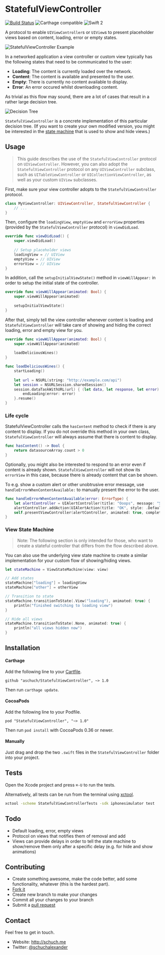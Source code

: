 # StatefulViewController

[![Build Status](https://travis-ci.org/aschuch/StatefulViewController.svg)](https://travis-ci.org/aschuch/StatefulViewController)
![Carthage compatible](https://img.shields.io/badge/Carthage-compatible-4BC51D.svg?style=flat)
![Swift 2](https://img.shields.io/badge/Swift-2-orange.svg)

A protocol to enable `UIViewController`s or `UIView`s to present placeholder views based on content, loading, error or empty states.

![StatefulViewController Example](Resources/example.gif)

In a networked application a view controller or custom view typically has the following states that need to be communicated to the user:

* **Loading**: The content is currently loaded over the network.
* **Content**: The content is available and presented to the user.
* **Empty**: There is currently no content available to display.
* **Error**: An error occured whilst downloading content.

As trivial as this flow may sound, there are a lot of cases that result in a rather large decision tree.

![Decision Tree](Resources/decision_tree.png)

`StatefulViewController` is a concrete implementation of this particular decision tree. (If you want to create your own modified version, you might be interested in the [state machine](#viewstatemachine) that is used to show and hide views.)

## Usage
> This guide describes the use of the `StatefulViewController` protocol on `UIViewController`. However, you can also adopt the `StatefulViewController` protocol on any `UIViewController` subclass, such as `UITableViewController` or `UICollectionViewController`, as well as your custom `UIView` subclasses.

First, make sure your view controller adopts to the `StatefulViewController` protocol. 

```swift 
class MyViewController: UIViewController, StatefulViewController {
    // ...
}
``` 

Then, configure the `loadingView`, `emptyView` and `errorView` properties (provided by the `StatefulViewController` protocol) in `viewDidLoad`.

```swift
override func viewDidLoad() {
    super.viewDidLoad()
    
    // Setup placeholder views
    loadingView = // UIView
    emptyView = // UIView
    errorView = // UIView
}
```

In addition, call the `setupInitialViewState()` method in `viewWillAppear:` in order to setup the initial state of the controller.

```swift
override func viewWillAppear(animated: Bool) {
    super.viewWillAppear(animated)
        
    setupInitialViewState()
}
```

After that, simply tell the view controller whenever content is loading and `StatefulViewController` will take care of showing and hiding the correct loading, error and empty view for you.

```swift
override func viewWillAppear(animated: Bool) {
    super.viewWillAppear(animated)
        
    loadDeliciousWines()
}

func loadDeliciousWines() {
	startLoading()
	
	let url = NSURL(string: "http://example.com/api")
	let session = NSURLSession.sharedSession()
	session.dataTaskWithURL(url) { (let data, let response, let error) in
		endLoading(error: error)
	}.resume()
}
```

### Life cycle

StatefulViewController calls the `hasContent` method to check if there is any content to display. If you do not override this method in your own class, `StatefulViewController` will always assume that there is content to display.

```swift
func hasContent() -> Bool {
	return datasourceArray.count > 0
}
```

Optionally, you might also be interested to respond to an error even if content is already shown. `StatefulViewController` will not show its `errorView` in this case, because there is already content that can be shown.

To e.g. show a custom alert or other unobtrusive error message, use `handleErrorWhenContentAvailable:` to manually present the error to the user.

```swift
func handleErrorWhenContentAvailable(error: ErrorType) {
	let alertController = UIAlertController(title: "Ooops", message: "Something went wrong.", preferredStyle: .Alert)
	alertController.addAction(UIAlertAction(title: "OK", style: .Default, handler: nil))
	self.presentViewController(alertController, animated: true, completion: nil)
}
```

<a name="viewstatemachine"></a>
### View State Machine

> Note: The following section is only intended for those, who want to create a stateful controller that differs from the flow described above.

You can also use the underlying view state machine to create a similar implementation for your custom flow of showing/hiding views.

```swift
let stateMachine = ViewStateMachine(view: view)

// Add states
stateMachine["loading"] = loadingView
stateMachine["other"] = otherView

// Transition to state
stateMachine.transitionToState(.View("loading"), animated: true) {
	println("finished switching to loading view")
}

// Hide all views
stateMachine.transitionToState(.None, animated: true) {
	println("all views hidden now")
}
```

## Installation

#### Carthage

Add the following line to your [Cartfile](https://github.com/Carthage/Carthage/blob/master/Documentation/Artifacts.md#cartfile).

```
github "aschuch/StatefulViewController", ~> 1.0
```

Then run `carthage update`.

#### CocoaPods

Add the following line to your Podfile.

```
pod "StatefulViewController", "~> 1.0"
```

Then run `pod install` with CocoaPods 0.36 or newer.

#### Manually

Just drag and drop the two `.swift` files in the `StatefulViewController` folder into your project.

## Tests

Open the Xcode project and press `⌘-U` to run the tests.

Alternatively, all tests can be run from the terminal using [xctool](https://github.com/facebook/xctool).

```bash
xctool -scheme StatefulViewControllerTests -sdk iphonesimulator test
```

## Todo

* Default loading, error, empty views
* Protocol on views that notifies them of removal and add
* Views can provide delays in order to tell the state machine to show/remove them only after a specific delay (e.g. for hide and show animations)


## Contributing

* Create something awesome, make the code better, add some functionality,
  whatever (this is the hardest part).
* [Fork it](http://help.github.com/forking/)
* Create new branch to make your changes
* Commit all your changes to your branch
* Submit a [pull request](http://help.github.com/pull-requests/)


## Contact

Feel free to get in touch.

* Website: <http://schuch.me>
* Twitter: [@schuchalexander](http://twitter.com/schuchalexander)
